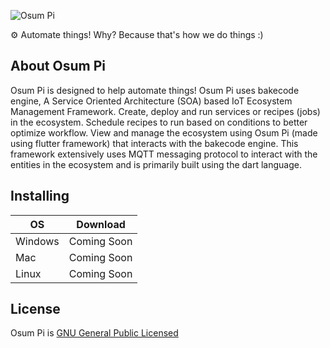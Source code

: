 ![Osum Pi](https://github.com/osumpi/osumpi/blob/f0b45d21c736140a92ed617698d46e574379097e/.github/banner.png)

⚙ Automate things! Why? Because that's how we do things :)

## About Osum Pi

Osum Pi is designed to help automate things! Osum Pi uses bakecode engine, A Service Oriented Architecture (SOA) based IoT Ecosystem Management Framework. Create, deploy and run services or recipes (jobs) in the ecosystem. Schedule recipes to run based on conditions to better optimize workflow. View and manage the ecosystem using Osum Pi (made using flutter framework) that interacts with the bakecode engine. This framework extensively uses MQTT messaging protocol to interact with the entities in the ecosystem and is primarily built using the dart language.

## Installing

| OS        | Download          |
| --------- |:-----------------:|
| Windows   | Coming Soon       |
| Mac       | Coming Soon       |
| Linux     | Coming Soon       |

## License

Osum Pi is [GNU General Public Licensed](https://github.com/osumpi/osumpi/blob/f0b45d21c736140a92ed617698d46e574379097e/LICENSE)
